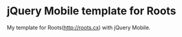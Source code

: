 jQuery Mobile template for Roots
=================================
My template for Roots(http://roots.cx) with jQuery Mobile.
